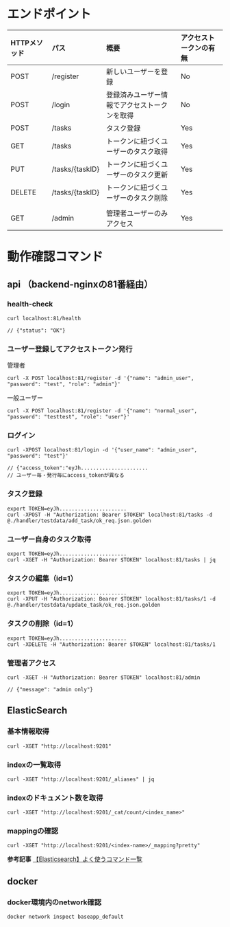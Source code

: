 # エンドポイント

| HTTPメソッド | パス | 概要 | アクセストークンの有無 |
| :--- | :--- | :--- | :--- |
| POST | /register | 新しいユーザーを登録 | No |
| POST | /login | 登録済みユーザー情報でアクセストークンを取得 | No |
| POST | /tasks | タスク登録 | Yes |
| GET | /tasks | トークンに紐づくユーザーのタスク取得 | Yes |
| PUT | /tasks/{taskID} | トークンに紐づくユーザーのタスク更新 | Yes |
| DELETE | /tasks/{taskID} | トークンに紐づくユーザーのタスク削除 | Yes |
|  |  |  |  |
| GET | /admin | 管理者ユーザーのみアクセス | Yes |

# 動作確認コマンド

## api （backend-nginxの81番経由）

### health-check
```terminal
curl localhost:81/health

// {"status": "OK"}
```

### ユーザー登録してアクセストークン発行

管理者
```terminal
curl -X POST localhost:81/register -d '{"name": "admin_user", "password": "test", "role": "admin"}'
```

一般ユーザー
```terminal
curl -X POST localhost:81/register -d '{"name": "normal_user", "password": "testtest", "role": "user"}'
```

### ログイン
```terminal
curl -XPOST localhost:81/login -d '{"user_name": "admin_user", "password": "test"}'

// {"access_token":"eyJh......................
// ユーザー毎・発行毎にaccess_tokenが異なる
```

### タスク登録

```terminal
export TOKEN=eyJh......................
curl -XPOST -H "Authorization: Bearer $TOKEN" localhost:81/tasks -d @./handler/testdata/add_task/ok_req.json.golden
```

### ユーザー自身のタスク取得
```terminal
export TOKEN=eyJh......................
curl -XGET -H "Authorization: Bearer $TOKEN" localhost:81/tasks | jq
```

### タスクの編集（id=1）
```terminal
export TOKEN=eyJh......................
curl -XPUT -H "Authorization: Bearer $TOKEN" localhost:81/tasks/1 -d @./handler/testdata/update_task/ok_req.json.golden
```

### タスクの削除（id=1）
```terminal
export TOKEN=eyJh......................
curl -XDELETE -H "Authorization: Bearer $TOKEN" localhost:81/tasks/1
```

### 管理者アクセス
```terminal
curl -XGET -H "Authorization: Bearer $TOKEN" localhost:81/admin

// {"message": "admin only"}
```


## ElasticSearch


### 基本情報取得
```terminal
curl -XGET "http://localhost:9201"
```

### indexの一覧取得
```terminal
curl -XGET "http://localhost:9201/_aliases" | jq
```

### indexのドキュメント数を取得
```terminal
curl -XGET "http://localhost:9201/_cat/count/<index_name>"
```

### mappingの確認
```terminal
curl -XGET "http://localhost:9201/<index-name>/_mapping?pretty"
```

**参考記事**
[【Elasticsearch】よく使うコマンド一覧](https://qiita.com/mug-cup/items/ba5dd0a14838e83e69ac)

## docker

### docker環境内のnetwork確認
```terminal
docker network inspect baseapp_default
```